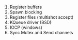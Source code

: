 1. Register buffers
2. Spawn blocking
3. Register files (multishot accept)
4. KQueue driver (BSD)
5. IOCP (windows)
6. Sync Mutex and Send channels